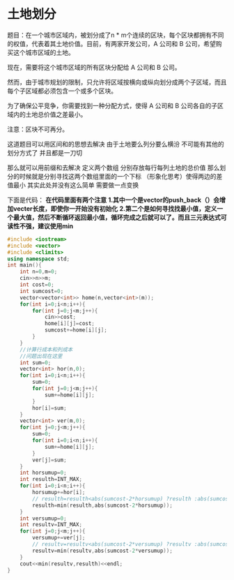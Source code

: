 # 土地划分
题目：在一个城市区域内，被划分成了n * m个连续的区块，每个区块都拥有不同的权值，代表着其土地价值。目前，有两家开发公司，A 公司和 B 公司，希望购买这个城市区域的土地。

现在，需要将这个城市区域的所有区块分配给 A 公司和 B 公司。

然而，由于城市规划的限制，只允许将区域按横向或纵向划分成两个子区域，而且每个子区域都必须包含一个或多个区块。

为了确保公平竞争，你需要找到一种分配方式，使得 A 公司和 B 公司各自的子区域内的土地总价值之差最小。

注意：区块不可再分。

这道题目可以用区间和的思想去解决 由于土地要么列分要么横汾 不可能有其他的划分方式了 并且都是一刀切

那么就可以用前缀和去解决 定义两个数组 分别存放每行每列土地的总价值 那么划分的时候就是分别寻找这两个数组里面的一个下标 （形象化思考）使得两边的差值最小
其实此处并没有这么简单 需要做一点变换

下面是代码：
**在代码里面有两个注意**
**1.其中一个是vector的push_back（）会增加vecter长度，即使你一开始没有初始化**
**2.第二个是如何寻找找最小值，定义一个最大值，然后不断循环返回最小值，循环完成之后就可以了。而且三元表达式可读性不强，建议使用min**
```c++
#include <iostream>
#include <vector>
#include <climits>
using namespace std;
int main(){
    int n=0,m=0;
    cin>>n>>m;
    int cost=0;
    int sumcost=0;
    vector<vector<int>> home(n,vector<int>(m));
    for(int i=0;i<n;i++){
        for(int j=0;j<m;j++){
            cin>>cost;
            home[i][j]=cost;
            sumcost+=home[i][j];
        }
    }
    //计算行成本和列成本
    //问题出现在这里
    int sum=0;
    vector<int> hor(n,0);
    for(int i=0;i<n;i++){
        sum=0;
        for(int j=0;j<m;j++){
            sum+=home[i][j];
        }
        hor[i]=sum;
    }
    vector<int> ver(m,0);
    for(int j=0;j<m;j++){
        sum=0;
        for(int i=0;i<n;i++){
            sum+=home[i][j];
        }
        ver[j]=sum;
    }
    int horsumup=0;
    int resulth=INT_MAX;
    for(int i=0;i<n;i++){
        horsumup+=hor[i];
        // resulth=resulth<abs(sumcost-2*horsumup) ?resulth :abs(sumcost-2*horsumup);
        resulth=min(resulth,abs(sumcost-2*horsumup));
    }
    int versumup=0;
    int resultv=INT_MAX;
    for(int j=0;j<m;j++){
        versumup+=ver[j];
        // resultv=resultv<abs(sumcost-2*versumup) ?resultv :abs(sumcost-2*versumup);
        resultv=min(resultv,abs(sumcost-2*versumup));
    }
    cout<<min(resultv,resulth)<<endl;
}

```